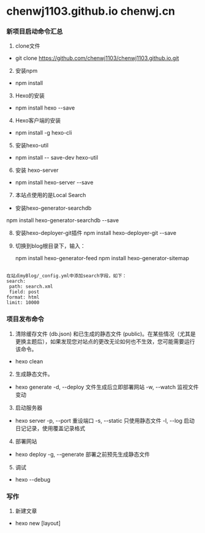 # chenwj1103.github.io  chenwj.cn

### 新项目启动命令汇总
1. clone文件
- git clone https://github.com/chenwj1103/chenwj1103.github.io.git

2. 安装npm
- npm install

3. Hexo的安装
- npm install hexo --save

4. Hexo客户端的安装
- npm install -g hexo-cli

5. 安装hexo-util
- npm install -- save-dev hexo-util

6. 安装 hexo-server 
- npm install hexo-server --save

7. 本站点使用的是Local Search
- 安装hexo-generator-searchdb

npm install hexo-generator-searchdb --save

8. 安装hexo-deployer-git插件
npm install hexo-deployer-git --save

9. 切换到blog根目录下，输入：
   
   npm install hexo-generator-feed
   npm install hexo-generator-sitemap

```

在站点myBlog/_config.yml中添加search字段，如下：
search:
 path: search.xml
 field: post
format: html
limit: 10000

```



### 项目发布命令

1. 清除缓存文件 (db.json) 和已生成的静态文件 (public)。在某些情况（尤其是更换主题后），如果发现您对站点的更改无论如何也不生效，您可能需要运行该命令。
- hexo clean

2. 生成静态文件。
- hexo generate 
  -d, --deploy  文件生成后立即部署网站
  -w, --watch 监视文件变动

3. 启动服务器
- hexo server
  -p, --port  重设端口
  -s, --static  只使用静态文件
  -l, --log 启动日记记录，使用覆盖记录格式

4. 部署网站
- hexo deploy
  -g, --generate  部署之前预先生成静态文件

5. 调试
- hexo --debug


### 写作

1. 新建文章
- hexo new [layout] <title>

  新建一篇文章。如果没有设置 layout 的话，默认使用 _config.yml 中的 default_layout 参数代替。如果标题包含空格的话，请使用引号括起来。

2. 显示草稿
- hexo --draft


3. 新建一个网站。如果没有设置 folder ，Hexo 默认在目前的文件夹建立网站
- hexo init [folder]

 
https://liguanghe.github.io/2017/11/06/blogRebuilt/


